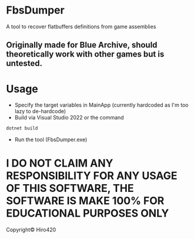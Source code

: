 # FbsDumper
A tool to recover flatbuffers definitions from game assemblies

## Originally made for Blue Archive, should theoretically work with other games but is untested.

# Usage 
- Specify the target variables in MainApp (currently hardcoded as I'm too lazy to de-hardcode)
- Build via Visual Studio 2022 or the command
```bash
dotnet build
```
- Run the tool (FbsDumper.exe)

# I DO NOT CLAIM ANY RESPONSIBILITY FOR ANY USAGE OF THIS SOFTWARE, THE SOFTWARE IS MAKE 100% FOR EDUCATIONAL PURPOSES ONLY

Copyright© Hiro420